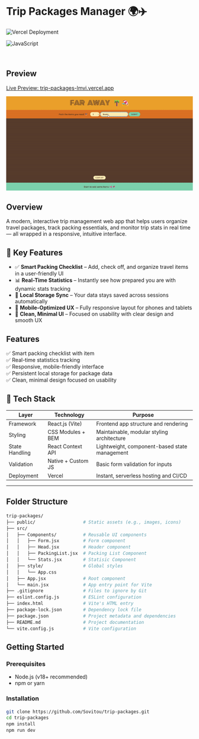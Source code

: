 # Trip Packages Manager 🌍✈️

![Vercel Deployment](https://img.shields.io/badge/Deployed%20on-Vercel-blue?logo=vercel&style=flat-square)

![JavaScript](https://img.shields.io/badge/JavaScript-ES6+-yellow?logo=javascript&style=flat-square)

</br>

## Preview

[Live Preview: trip-packages-lmvi.vercel.app](https://trip-packages-lmvi.vercel.app/)

![Trip Packages Demo](./public/demoFarAway.gif)

## Overview

A modern, interactive trip management web app that helps users organize travel packages, track packing essentials, and monitor trip stats in real time — all wrapped in a responsive, intuitive interface.

## 🌟 Key Features

- ✅ **Smart Packing Checklist** – Add, check off, and organize travel items in a user-friendly UI  
- 📊 **Real-Time Statistics** – Instantly see how prepared you are with dynamic stats tracking  
- 💾 **Local Storage Sync** – Your data stays saved across sessions automatically  
- 📱 **Mobile-Optimized UX** – Fully responsive layout for phones and tablets  
- 🎨 **Clean, Minimal UI** – Focused on usability with clear design and smooth UX

## Features

✅ Smart packing checklist with item  
✅ Real-time statistics tracking  
✅ Responsive, mobile-friendly interface  
✅ Persistent local storage for package data  
✅ Clean, minimal design focused on usability

## 🧰 Tech Stack

| Layer            | Technology           | Purpose                                              |
|------------------|----------------------|------------------------------------------------------|
| Framework        | React.js (Vite)      | Frontend app structure and rendering                 |
| Styling          | CSS Modules + BEM    | Maintainable, modular styling architecture           |
| State Handling   | React Context API    | Lightweight, component-based state management        |
| Validation       | Native + Custom JS   | Basic form validation for inputs                     |
| Deployment       | Vercel               | Instant, serverless hosting and CI/CD                |

---

## Folder Structure

```bash
trip-packages/
├── public/                  # Static assets (e.g., images, icons)
├── src/
│   ├── Components/          # Reusable UI components
│   │   ├── Form.jsx         # Form component
│   │   ├── Head.jsx         # Header component
│   │   ├── PackingList.jsx  # Packing List Component
│   │   └── Stats.jsx        # Statisic Component
│   ├── style/               # Global styles
│   │   └── App.css
│   ├── App.jsx              # Root component
│   └── main.jsx             # App entry point for Vite
├── .gitignore               # Files to ignore by Git
├── eslint.config.js         # ESLint configuration
├── index.html               # Vite's HTML entry
├── package-lock.json        # Dependency lock file
├── package.json             # Project metadata and dependencies
├── README.md                # Project documentation
└── vite.config.js           # Vite configuration

```

## Getting Started

### Prerequisites
- Node.js (v18+ recommended)
- npm or yarn

### Installation

```bash
git clone https://github.com/Sovitou/trip-packages.git
cd trip-packages
npm install
npm run dev
```
